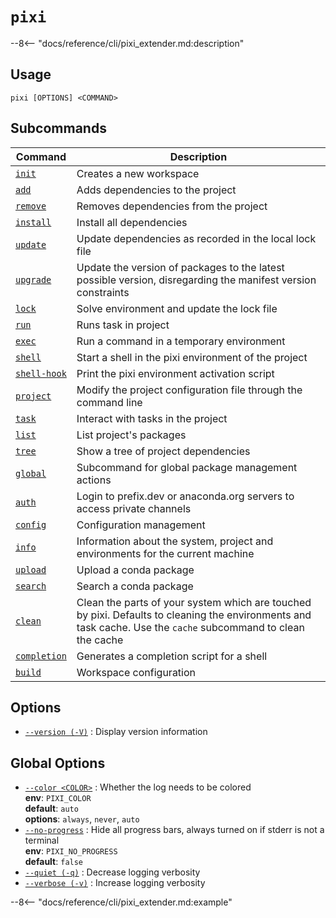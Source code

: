 # <code>pixi</code>

--8<-- "docs/reference/cli/pixi_extender.md:description"

## Usage
```
pixi [OPTIONS] <COMMAND>
```

## Subcommands
| Command | Description |
|---------|-------------|
| [`init`](init) | Creates a new workspace |
| [`add`](add) | Adds dependencies to the project |
| [`remove`](remove) | Removes dependencies from the project |
| [`install`](install) | Install all dependencies |
| [`update`](update) | Update dependencies as recorded in the local lock file |
| [`upgrade`](upgrade) | Update the version of packages to the latest possible version, disregarding the manifest version constraints |
| [`lock`](lock) | Solve environment and update the lock file |
| [`run`](run) | Runs task in project |
| [`exec`](exec) | Run a command in a temporary environment |
| [`shell`](shell) | Start a shell in the pixi environment of the project |
| [`shell-hook`](shell-hook) | Print the pixi environment activation script |
| [`project`](project) | Modify the project configuration file through the command line |
| [`task`](task) | Interact with tasks in the project |
| [`list`](list) | List project's packages |
| [`tree`](tree) | Show a tree of project dependencies |
| [`global`](global) | Subcommand for global package management actions |
| [`auth`](auth) | Login to prefix.dev or anaconda.org servers to access private channels |
| [`config`](config) | Configuration management |
| [`info`](info) | Information about the system, project and environments for the current machine |
| [`upload`](upload) | Upload a conda package |
| [`search`](search) | Search a conda package |
| [`clean`](clean) | Clean the parts of your system which are touched by pixi. Defaults to cleaning the environments and task cache. Use the `cache` subcommand to clean the cache |
| [`completion`](completion) | Generates a completion script for a shell |
| [`build`](build) | Workspace configuration |


## Options
- <a id="option-version" href="#option-version">`--version (-V)`</a>
: Display version information

## Global Options
- <a id="arg---color" href="#arg---color">`--color <COLOR>`</a>
:  Whether the log needs to be colored
<br>**env**: `PIXI_COLOR`
<br>**default**: `auto`
<br>**options**: `always`, `never`, `auto`
- <a id="arg---no-progress" href="#arg---no-progress">`--no-progress`</a>
:  Hide all progress bars, always turned on if stderr is not a terminal
<br>**env**: `PIXI_NO_PROGRESS`
<br>**default**: `false`
- <a id="arg---quiet" href="#arg---quiet">`--quiet (-q)`</a>
:  Decrease logging verbosity
- <a id="arg---verbose" href="#arg---verbose">`--verbose (-v)`</a>
:  Increase logging verbosity

--8<-- "docs/reference/cli/pixi_extender.md:example"
